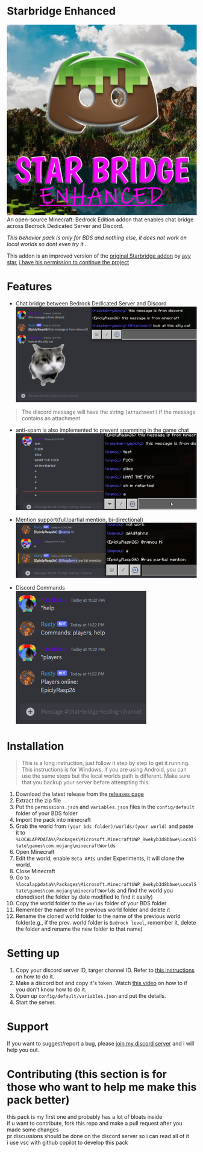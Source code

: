 # Starbridge Enhanced
![icon](pack_icon.png)
An open-source Minecraft: Bedrock Edition addon that enables chat bridge across Bedrock Dedicated Server and Discord. 

<cite>This behavior pack is only for BDS and nothing else, it does not work on local worlds so dont even try it...</cite>

This addon is an improved version of the [original Starbridge addon](https://mcpedl.com/starbridge/) by [ayy star](https://starstudios.tech/), [i have his permission to continue the project](screenies/permission.png)

# Features
- Chat bridge between Bedrock Dedicated Server and Discord<br>
![Feature 1](screenies/f1.png)
> The discord message will have the string `[Attachment]` if the message contains an attachment<br>

- anti-spam  is also implemented to prevent spamming in the game chat
![Feature 1.1](screenies/f1.1.png)<br>

- Mention support(full/partial mention, bi-directional)<br>
![Feature 2](screenies/f2.png)

- Discord Commands<br>
![Feature 3](screenies/f3.png)

# Installation
> This is a long instruction, just follow it step by step to get it running.<br>
> This instructions is for Windows, if you are using Android, you can use the same steps but the local worlds path is different.
> Make sure that you backup your server before attempting this.
1. Download the latest release from the [releases page](https://github.com/EpiclyRaspberry/Starbridge-Enhanced/releases)
2. Extract the zip file
3. Put the `permissions.json` and `variables.json` files in the `config/default` folder of your BDS folder
4. Import the pack into minecraft
5. Grab the world from `(your bds folder)/worlds/(your world)` and paste it to  `%LOCALAPPDATA%\Packages\Microsoft.MinecraftUWP_8wekyb3d8bbwe\LocalState\games\com.mojang\minecraftWorlds`
6. Open Minecraft
7. Edit the world, enable `Beta APIs` under Experiments, it will clone the world.
8. Close Minecraft
9. Go to `%localappdata%\Packages\Microsoft.MinecraftUWP_8wekyb3d8bbwe\LocalState\games\com.mojang\minecraftWorlds` and find the world you cloned(sort the folder by date modified to find it easily)
10. Copy the world folder to the `worlds` folder of your BDS folder
11. Remember the name of the previous world folder and delete it
12. Rename the cloned world folder to the name of the previous world folder(e.g., if the prev. world folder is `Bedrock level`, remember it, delete the folder and rename the new folder to that name)

# Setting up
1. Copy your discord server ID, targer channel ID. Refer to [this instructions](https://support.discord.com/hc/en-us/articles/206346498-Where-can-I-find-my-User-Server-Message-ID) on how to do it.
2. Make a discord bot and copy it's token. Watch [this video](https://www.youtube.com/watch?v=aI4OmIbkJH8) on how to if you don't know how to do it.
3. Open up `config/default/variables.json` and put the details.
4. Start the server.

# Support
If you want to suggest/report a bug, please [join my discord server](https://discord.gg/NX6GhDEnDk) and i will help you out.

# Contributing (this section is for those who want to help me make this pack better)
this pack is my first one and probably has a lot of bloats inside<br> 
if u want to contribute, fork this repo and make a pull request after you made some changes<br>
pr discussions should be done on the discord server so i can read all of it<br>
i use vsc with github copilot to develop this pack